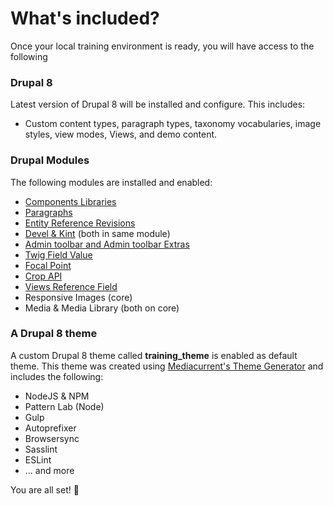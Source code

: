 # What's included?

Once your local training environment is ready, you will have access to the following

### **Drupal 8**

Latest version of Drupal 8 will be installed and configure.  This includes:

* Custom content types, paragraph types, taxonomy vocabularies, image styles, view modes, Views, and demo content.

### Drupal Modules

The following modules are installed and enabled:

* [Components Libraries](https://www.drupal.org/project/components)
* [Paragraphs](https://www.drupal.org/project/paragraphs)
* [Entity Reference Revisions](https://www.drupal.org/project/entity_reference_revisions)
* [Devel & Kint](https://www.drupal.org/project/devel) \(both in same module\)
* [Admin toolbar and Admin toolbar Extras](https://www.drupal.org/project/admin_toolbar)
* [Twig Field Value](https://www.drupal.org/project/twig_field_value)
* [Focal Point](https://www.drupal.org/project/focal_point)
* [Crop API](https://www.drupal.org/project/crop)
* [Views Reference Field](https://www.drupal.org/project/viewsreference)
* Responsive Images \(core\)
* Media & Media Library \(both on core\)

### A Drupal 8 theme

A custom Drupal 8 theme called **training\_theme** is enabled as default theme.  This theme was created using [Mediacurrent's Theme Generator](https://mariohernandez.io/blog/mediacurrent-theme-generator) and includes the following:

* NodeJS & NPM
* Pattern Lab \(Node\)
* Gulp
* Autoprefixer
* Browsersync
* Sasslint
* ESLint
* ... and more

You are all set! 🙌

